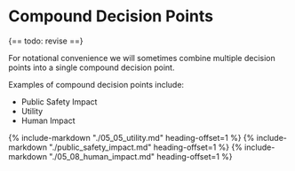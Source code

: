 # Compound Decision Points

{== todo: revise ==}

For notational convenience we will sometimes combine multiple decision points into a single compound decision point.

Examples of compound decision points include:

- Public Safety Impact
- Utility
- Human Impact

{% include-markdown "./05_05_utility.md"  heading-offset=1 %}
{% include-markdown "./public_safety_impact.md" heading-offset=1 %}
{% include-markdown "./05_08_human_impact.md"  heading-offset=1 %}